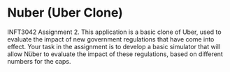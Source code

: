 # Nuber (Uber Clone)
INFT3042 Assignment 2. This application is a basic clone of Uber, used to evaluate the impact of new government regulations that have come into effect. Your task in the assignment is to develop a basic simulator that will allow Nüber to evaluate the impact of these regulations, based on different numbers for the caps.
